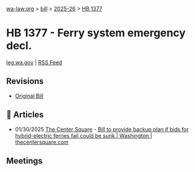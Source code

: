 [wa-law.org](/) > [bill](/bill/) > [2025-26](/bill/2025-26/) > [HB 1377](/bill/2025-26/hb/1377/)

# HB 1377 - Ferry system emergency decl.
[leg.wa.gov](https://app.leg.wa.gov/billsummary?BillNumber=1377&Year=2025&Initiative=false) | [RSS Feed](./rss.xml)

## Revisions
* [Original Bill](1/)

## 📰 Articles
* 01/30/2025 [The Center Square](/org/the_center_square/) - [Bill to provide backup plan if bids for hybrid-electric ferries fail could be sunk | Washington | thecentersquare.com](https://www.thecentersquare.com/washington/article_84f1de48-dea1-11ef-92dc-fb79648b97d4.html#:~:text=House%20Bill%201377)

## Meetings